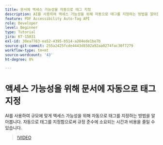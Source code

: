 ```yaml
---
title: 문서에 액세스 가능성을 자동으로 태그 지정
description: AI를 사용하여 액세스 가능성을 위해 자동으로 태그를 지정하는 방법을 알아봅니다.
feature: PDF Accessibility Auto-Tag API
role: Developer
level: Beginner
type: Tutorial
jira: KT-15031
exl-id: 30ea7763-ea52-4395-b514-a284ede1be7b
source-git-commit: 255a2425fcde4443d8502a92aa0274fac30f7279
workflow-type: tm+mt
source-wordcount: '43'
ht-degree: 0%

---
```


# 액세스 가능성을 위해 문서에 자동으로 태그 지정

AI를 사용하여 규모에 맞게 액세스 가능성을 위해 자동으로 태그를 지정하는 방법을 알아봅니다. 자동으로 태그를 지정함으로써 규정 준수에 소요되는 시간과 비용을 줄일 수 있습니다.

>[!VIDEO](https://video.tv.adobe.com/v/3446266?hidetitle=true&captions=kor)
